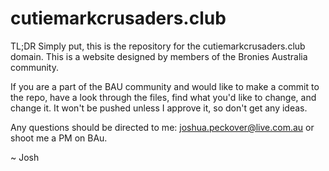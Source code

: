 cutiemarkcrusaders.club
=======================

TL;DR Simply put, this is the repository for the cutiemarkcrusaders.club domain. This is a website designed by
members of the Bronies Australia community.

If you are a part of the BAU community and would like to make a commit to the repo, have a look through the files,
find what you'd like to change, and change it. It won't be pushed unless I approve it, so don't get any ideas.

Any questions should be directed to me: joshua.peckover@live.com.au or shoot me a PM on BAu.

~ Josh
